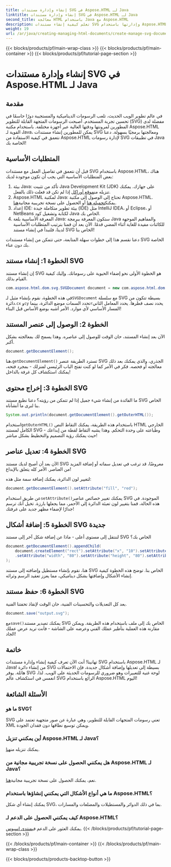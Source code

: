 ```yaml
---
title: إنشاء وإدارة مستندات SVG في Aspose.HTML لـ Java
linktitle: إنشاء وإدارة مستندات SVG في Aspose.HTML لـ Java
second_title: معالجة HTML باستخدام Java مع Aspose.HTML
description: تعلم كيفية إنشاء مستندات SVG وإدارتها باستخدام Aspose.HTML لـ Java! يغطي هذا الدليل الشامل كل شيء بدءًا من الإنشاء الأساسي وحتى المعالجة المتقدمة.
weight: 19
url: /ar/java/creating-managing-html-documents/create-manage-svg-documents/
---
```


{{< blocks/products/pf/main-wrap-class >}}
{{< blocks/products/pf/main-container >}}
{{< blocks/products/pf/tutorial-page-section >}}

# إنشاء وإدارة مستندات SVG في Aspose.HTML لـ Java

## مقدمة
في عالم تطوير الويب الحديث، تلعب الرسومات الديناميكية والمستجيبة دورًا حاسمًا في تحسين تجربة المستخدم. أصبحت الرسومات المتجهة القابلة للتطوير (SVG) مفضلة لدى المطورين لمرونتها ودقتها العالية عبر أجهزة مختلفة. باستخدام مكتبة Aspose.HTML القوية لـ Java، يمكن للمطورين إنشاء مستندات SVG ومعالجتها برمجيًا بسهولة. دعنا نتعمق في كيفية الاستفادة من Aspose.HTML لإدارة رسومات SVG في تطبيقات Java الخاصة بك!
## المتطلبات الأساسية
قبل أن نتعمق في تفاصيل العمل مع مستندات SVG باستخدام Aspose.HTML، هناك بعض المتطلبات الأساسية التي يجب أن تكون موجودة لديك:
1.  بيئة Java: تأكد من تثبيت Java Development Kit (JDK) على جهازك. يمكنك تنزيله من[موقع أوراكل](https://www.oracle.com/java/technologies/javase-jdk11-downloads.html) إذا لم تكن قد فعلت ذلك بالفعل.
2.  Aspose.HTML لمكتبة Java: تحتاج إلى الوصول إلى مكتبة Aspose.HTML. يمكنك[تحميله هنا](https://releases.aspose.com/html/java/) أو الحصول على نسخة تجريبية مجانية[هنا](https://releases.aspose.com/).
3. إعداد IDE: بيئة تطوير متكاملة جيدة (IDE) مثل IntelliJ IDEA، أو Eclipse، أو NetBeans لكتابة وتشغيل كود Java الخاص بك.
4. المعرفة الأساسية بلغة Java: ستكون المعرفة ببرمجة Java والمفاهيم الموجهة للكائنات مفيدة للغاية أثناء المضي قدمًا.
الآن بعد أن قمنا بترتيب المتطلبات الأساسية لدينا، فلنبدأ في إنشاء مستند SVG الخاص بنا!

دعنا نقسم هذا إلى خطوات سهلة المتابعة، حتى تتمكن من إنشاء مستندات SVG الخاصة بك دون عناء.
## الخطوة 1: إنشاء مستند SVG
إن إنشاء مستند SVG هو الخطوة الأولى نحو إضفاء الحيوية على رسوماتك. وإليك كيفية القيام بذلك.

```java
com.aspose.html.dom.svg.SVGDocument document = new com.aspose.html.dom.svg.SVGDocument("<svg xmlns='http://www.w3.org/2000/svg'><circle cx='50' cy='50' r='40'/></svg>", ".");
```

 في هذه الخطوة، نقوم بإنشاء مثيل لـ`SVGDocument` مع سلسلة SVG بسيطة تتكون من دائرة.`cx` و`cy` تحدد السمات موضع الدائرة، بينما`r`يحدد نصف قطرها. يحدد المعامل الثاني المسار الأساسي لأي موارد. الأمر أشبه بوضع الأساس قبل البناء!
## الخطوة 2: الوصول إلى عنصر المستند
الآن بعد إنشاء المستند، حان الوقت للوصول إلى عناصره. وهذا يسمح لك بمعالجته بشكل أكبر.

```java
document.getDocumentElement();
```

 هنا،`getDocumentElement()` تسترد الطريقة عنصر SVG الجذري، والذي يمكنك بعد ذلك معالجته أو فحصه. فكر في الأمر كما لو كنت تفتح الباب الرئيسي لمنزلك - بمجرد فتحه، يمكنك استكشاف كل غرفة بالداخل!
## الخطوة 3: إخراج محتوى SVG
ما الفائدة من إنشاء شيء جميل إذا لم تتمكن من رؤيته؟ دعنا نطبع مستند SVG الخاص بنا لنرى ما أنشأناه.

```java
System.out.println(document.getDocumentElement().getOuterHTML());
```

 استخدام`getOuterHTML()` باستخدام هذه الطريقة، يمكنك التقاط النص HTML الخارجي الكامل لمستند SVG وطباعته على وحدة التحكم. وهذا يشبه التقاط لقطة من إبداعك - حيث يمكنك رؤية التصميم والتخطيط بشكل مباشر!
## الخطوة 4: تعديل عناصر SVG
الآن بعد أن أصبح لديك مستند SVG معروضًا، قد ترغب في تعديل سماته أو إضافة المزيد من العناصر. الأمر كله يتعلق بالإبداع!

لتغيير لون الدائرة، يمكنك إضافة سمة مثل هذه:
```java
document.getDocumentElement().setAttribute("fill", "red");
```

 عن طريق استخدام`setAttribute()`يمكنك تغيير خصائص عناصر SVG الموجودة. في هذه الحالة، قمنا بتغيير لون تعبئة الدائرة إلى الأحمر، مما يجعلها بارزة. تخيل أنك ترسم جدارًا لإضفاء مظهر جديد على غرفتك!
## الخطوة 5: إضافة أشكال SVG جديدة
لننتقل إلى مستوى أعلى - ماذا عن إضافة شكل آخر إلى مستند SVG الخاص بك؟ 

```java
document.getDocumentElement().appendChild(
    document.createElement("rect").setAttribute("x", "10").setAttribute("y", "10")
    .setAttribute("width", "80").setAttribute("height", "80").setAttribute("fill", "blue")
);
```

هنا، نقوم بإنشاء مستطيل وإضافته إلى مستند SVG الخاص بنا. توضح هذه الخطوة كيفية إنشاء الأشكال وإضافتها بشكل ديناميكي، مما يعزز تعقيد الرسم وثرائه.
## الخطوة 6: حفظ مستند SVG
بعد كل التعديلات والتحسينات الفنية، حان الوقت لإنقاذ تحفتنا الفنية.

```java
document.save("output.svg");
```

 مع`save()`يمكنك تصدير مستند SVG الخاص بك إلى ملف باستخدام هذه الطريقة. ويمكن مقارنة هذه العملية بتأطير عملك الفني وعرضه على الشاشة - فأنت تريد عرض عملك الجاد!
## خاتمة
تهانينا! أنت الآن تعرف كيفية إنشاء وإدارة مستندات SVG باستخدام Aspose.HTML لـ Java! من إنشاء دائرة SVG بسيطة إلى تعديلها وإضافة أشكال جديدة، فإن الاحتمالات هائلة. يوفر SVG لوحة غنية للتعبيرات وهو ضروري للرسومات الحديثة على الويب. لذا، انغمس في استكشاف عالم SVG الرائع باستخدام Aspose.HTML اليوم!
## الأسئلة الشائعة
### ما هو SVG؟
SVG تعني رسومات المتجهات القابلة للتطوير، وهي عبارة عن صور متجهية تعتمد على XML ويمكن توسيع نطاقها دون فقدان الجودة.
### أين يمكنني تنزيل Aspose.HTML لـ Java؟
 يمكنك تنزيله من[هنا](https://releases.aspose.com/html/java/).
### هل يمكنني الحصول على نسخة تجريبية مجانية من Aspose.HTML لـ Java؟
 نعم، يمكنك الحصول على نسخة تجريبية مجانية[هنا](https://releases.aspose.com/).
### ما هي أنواع الأشكال التي يمكنني إنشاؤها باستخدام Aspose.HTML؟
يمكنك إنشاء أي شكل SVG، بما في ذلك الدوائر والمستطيلات والمضلعات والمسارات.
### كيف يمكنني الحصول على الدعم لـ Aspose.HTML؟
يمكنك العثور على الدعم في[منتدى اسبوس](https://forum.aspose.com/c/html/29).
{{< /blocks/products/pf/tutorial-page-section >}}

{{< /blocks/products/pf/main-container >}}
{{< /blocks/products/pf/main-wrap-class >}}

{{< blocks/products/products-backtop-button >}}
